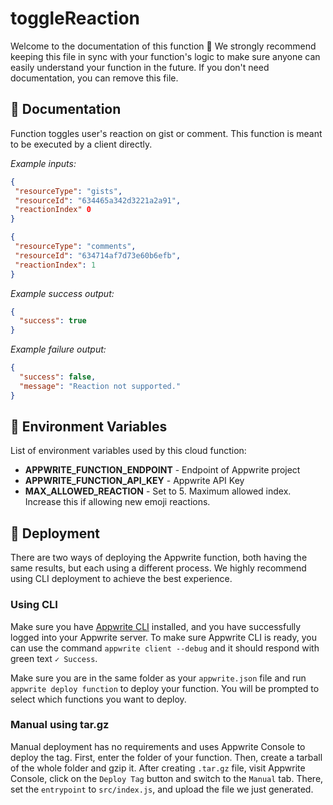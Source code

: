 # toggleReaction

Welcome to the documentation of this function 👋 We strongly recommend keeping this file in sync with your function's logic to make sure anyone can easily understand your function in the future. If you don't need documentation, you can remove this file.

## 🤖 Documentation

Function toggles user's reaction on gist or comment. This function is meant to be executed by a client directly.

_Example inputs:_

```json
{
 "resourceType": "gists",
 "resourceId": "634465a342d3221a2a91",
 "reactionIndex" 0
}
```

```json
{
 "resourceType": "comments",
 "resourceId": "634714af7d73e60b6efb",
 "reactionIndex": 1
}
```

_Example success output:_

```json
{
  "success": true
}
```

_Example failure output:_

```json
{
  "success": false,
  "message": "Reaction not supported."
}
```

## 📝 Environment Variables

List of environment variables used by this cloud function:

- **APPWRITE_FUNCTION_ENDPOINT** - Endpoint of Appwrite project
- **APPWRITE_FUNCTION_API_KEY** - Appwrite API Key
- **MAX_ALLOWED_REACTION** - Set to 5. Maximum allowed index. Increase this if allowing new emoji reactions.

## 🚀 Deployment

There are two ways of deploying the Appwrite function, both having the same results, but each using a different process. We highly recommend using CLI deployment to achieve the best experience.

### Using CLI

Make sure you have [Appwrite CLI](https://appwrite.io/docs/command-line#installation) installed, and you have successfully logged into your Appwrite server. To make sure Appwrite CLI is ready, you can use the command `appwrite client --debug` and it should respond with green text `✓ Success`.

Make sure you are in the same folder as your `appwrite.json` file and run `appwrite deploy function` to deploy your function. You will be prompted to select which functions you want to deploy.

### Manual using tar.gz

Manual deployment has no requirements and uses Appwrite Console to deploy the tag. First, enter the folder of your function. Then, create a tarball of the whole folder and gzip it. After creating `.tar.gz` file, visit Appwrite Console, click on the `Deploy Tag` button and switch to the `Manual` tab. There, set the `entrypoint` to `src/index.js`, and upload the file we just generated.
